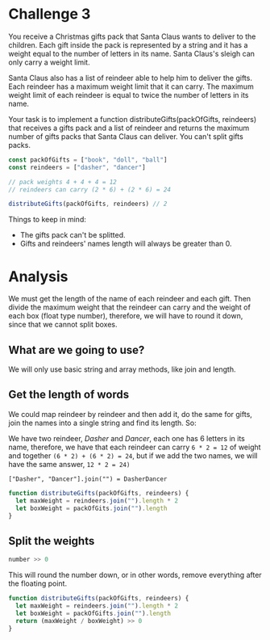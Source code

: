 # Challenge 3

You receive a Christmas gifts pack that Santa Claus wants to deliver to the children. Each gift inside the pack is represented by a string and it has a weight equal to the number of letters in its name. Santa Claus's sleigh can only carry a weight limit.

Santa Claus also has a list of reindeer able to help him to deliver the gifts. Each reindeer has a maximum weight limit that it can carry. The maximum weight limit of each reindeer is equal to twice the number of letters in its name.

Your task is to implement a function distributeGifts(packOfGifts, reindeers) that receives a gifts pack and a list of reindeer and returns the maximum number of gifts packs that Santa Claus can deliver. You can't split gifts packs.

```js
const packOfGifts = ["book", "doll", "ball"]
const reindeers = ["dasher", "dancer"]

// pack weights 4 + 4 + 4 = 12
// reindeers can carry (2 * 6) + (2 * 6) = 24

distributeGifts(packOfGifts, reindeers) // 2
```

Things to keep in mind:

- The gifts pack can't be splitted.
- Gifts and reindeers' names length will always be greater than 0.

# Analysis

We must get the length of the name of each reindeer and each gift. Then divide the maximum weight that the reindeer can carry and the weight of each box (float type number), therefore, we will have to round it down, since that we cannot split boxes.

## What are we going to use?

We will only use basic string and array methods, like join and length.

## Get the length of words

We could map reindeer by reindeer and then add it, do the same for gifts, join the names into a single string and find its length. So:

We have two reindeer, *Dasher* and *Dancer*, each one has 6 letters in its name, therefore, we have that each reindeer can carry `6 * 2 = 12` of weight and together `(6 * 2) + (6 * 2) = 24`, but if we add the two names, we will have the same answer, `12 * 2 = 24)`

`["Dasher", "Dancer"].join("") = DasherDancer`

```js
function distributeGifts(packOfGifts, reindeers) {
  let maxWeight = reindeers.join("").length * 2
  let boxWeight = packOfGits.join("").length
}
```

## Split the weights

```js
number >> 0
```

This will round the number down, or in other words, remove everything after the floating point.

```js
function distributeGifts(packOfGifts, reindeers) {
  let maxWeight = reindeers.join("").length * 2
  let boxWeight = packOfGifts.join("").length
  return (maxWeight / boxWeight) >> 0
}
```